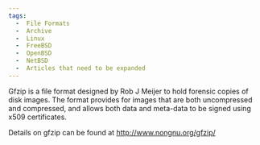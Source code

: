 ```yaml
---
tags:
  -  File Formats
  -  Archive
  -  Linux
  -  FreeBSD
  -  OpenBSD
  -  NetBSD
  -  Articles that need to be expanded
---
```

Gfzip is a file format designed by Rob J Meijer to hold forensic copies of disk images.
The format provides for images that are both uncompressed and
compressed, and allows both data and meta-data to be signed using x509
certificates.

Details on gfzip can be found at <http://www.nongnu.org/gfzip/>
